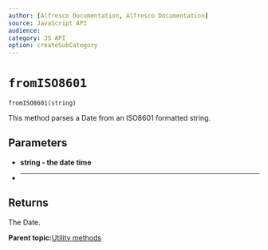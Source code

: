 ```yaml
---
author: [Alfresco Documentation, Alfresco Documentation]
source: JavaScript API
audience: 
category: JS API
option: createSubCategory
---
```


# ``fromISO8601``

``fromISO8601(string)``

This method parses a Date from an ISO8601 formatted string.

## Parameters

-   **string - the date time**
-   ****

## Returns

The Date.

**Parent topic:**[Utility methods](../references/API-JS-Utility.md)

